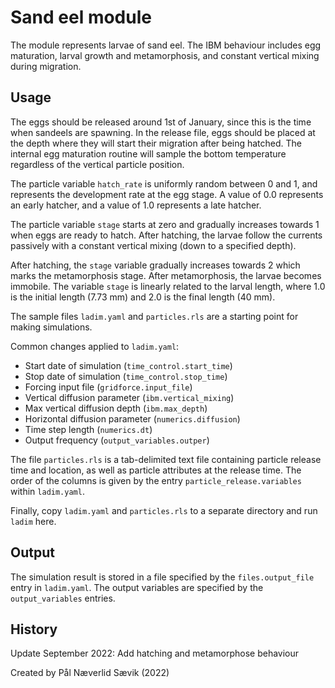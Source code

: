 # Sand eel module

The module represents larvae of sand eel. The IBM behaviour includes egg
maturation, larval growth and metamorphosis, and constant vertical mixing
during migration.


## Usage

The eggs should be released around 1st of January, since this is the time when
sandeels are spawning. In the release file, eggs should be placed at the depth
where they will start their migration after being hatched. The internal egg
maturation routine will sample the bottom temperature regardless of the
vertical particle position.

The particle variable `hatch_rate` is uniformly random between 0 and 1, and
represents the development rate at the egg stage. A value of 0.0 represents an
early hatcher, and a value of 1.0 represents a late hatcher.

The particle variable `stage` starts at zero and gradually increases towards 1
when eggs are ready to hatch. After hatching, the larvae follow the currents
passively with a constant vertical mixing (down to a specified depth).

After hatching, the `stage` variable gradually increases towards 2 which marks
the metamorphosis stage. After metamorphosis, the larvae becomes immobile. The
variable `stage` is linearly related to the larval length, where 1.0 is the
initial length (7.73 mm) and 2.0 is the final length (40 mm).  

The sample files `ladim.yaml` and `particles.rls` are a starting point for
making simulations.

Common changes applied to `ladim.yaml`:
- Start date of simulation (`time_control.start_time`)
- Stop date of simulation (`time_control.stop_time`)
- Forcing input file (`gridforce.input_file`)
- Vertical diffusion parameter (`ibm.vertical_mixing`)
- Max vertical diffusion depth (`ibm.max_depth`) 
- Horizontal diffusion parameter (`numerics.diffusion`)
- Time step length (`numerics.dt`)
- Output frequency (`output_variables.outper`)

The file `particles.rls` is a tab-delimited text file containing particle
release time and location, as well as particle attributes at the release time.
The order of the columns is given by the entry `particle_release.variables`
within `ladim.yaml`.

Finally, copy `ladim.yaml` and `particles.rls` to a separate directory and
run `ladim` here.


## Output

The simulation result is stored in a file specified by the `files.output_file`
entry in `ladim.yaml`. The output variables are specified by the
`output_variables` entries. 

## History

Update September 2022: Add hatching and metamorphose behaviour

Created by Pål Næverlid Sævik (2022)
